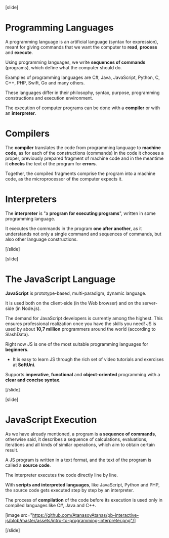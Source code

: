 [slide]

# Programming Languages

A programming language is an artificial language (syntax for expression), meant for giving commands that we want the computer to **read**, **process** and **execute**.

Using programming languages, we write **sequences of commands** (programs), which define what the computer should do. 

Examples of programming languages are C#, Java, JavaScript, Python, C, C++, PHP, Swift, Go and many others. 

These languages differ in their philosophy, syntax, purpose, programming constructions and execution environment. 

The execution of computer programs can be done with a **compiler** or with an **interpreter**.

# Compilers

The **compiler** translates the code from programming language to **machine code**, as for each of the constructions (commands) in the code it chooses a proper, previously prepared fragment of machine code and in the meantime it **checks** the text of the program for **errors**.

Together, the compiled fragments comprise the program into a machine code, as the microprocessor of the computer expects it.

# Interpreters

The **interpreter** is "a **program for executing programs**", written in some programming language. 

It executes the commands in the program **one after another**, as it understands not only a single command and sequences of commands, but also other language constructions.

[/slide]

[slide]

# The JavaScript Language

**JavaScript** is prototype-based, multi-paradigm, dynamic language. 

It is used both on the client-side (in the Web browser) and on the server-side (in Node.js).

The demand for JavaScript developers is currently among the highest. This ensures professional realization once you have the skills you need! JS is used by about **10,7 million** programmers around the world (according to SlashData). 

Right now JS is one of the most suitable programming languages for **beginners**.
* It is easy to learn JS through the rich set of video tutorials and exercises at **SoftUni**.

Supports **imperative**, **functional** and **object-oriented** programming with a **clear and concise syntax**. 

[/slide]

[slide]

# JavaScript Execution

As we have already mentioned, a program is **a sequence of commands**, otherwise said, it describes a sequence of calculations, evaluations, iterations and all kinds of similar operations, which aim to obtain certain result.

A JS program is written in a text format, and the text of the program is called a **source code**. 

The interpreter executes the code directly line by line.

With **scripts and interpreted languages**, like JavaScript, Python and PHP, the source code gets executed step by step by an interpreter.

The process of **compilation** of the code before its execution is used only in compiled languages like C#, Java and C++. 

[image src="https://github.com/AtanasovAtanas/pb-interactive-js/blob/master/assets/intro-to-programming-interpreter.png"/]

[/slide]